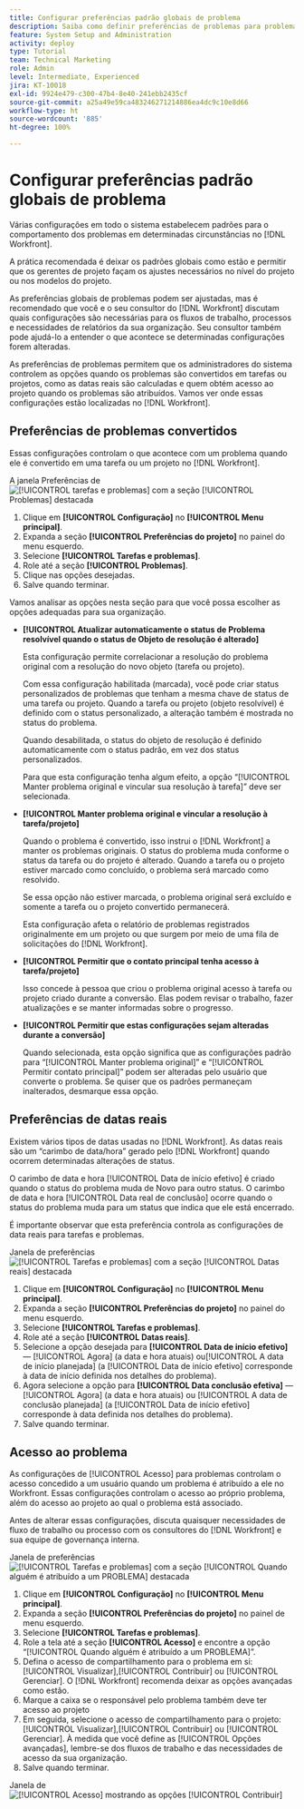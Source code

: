```yaml
---
title: Configurar preferências padrão globais de problema
description: Saiba como definir preferências de problemas para problemas convertidos, datas reais e acesso a problemas.
feature: System Setup and Administration
activity: deploy
type: Tutorial
team: Technical Marketing
role: Admin
level: Intermediate, Experienced
jira: KT-10018
exl-id: 9924e479-c300-47b4-8e40-241ebb2435cf
source-git-commit: a25a49e59ca483246271214886ea4dc9c10e8d66
workflow-type: ht
source-wordcount: '885'
ht-degree: 100%

---
```


# Configurar preferências padrão globais de problema

Várias configurações em todo o sistema estabelecem padrões para o comportamento dos problemas em determinadas circunstâncias no [!DNL Workfront].

A prática recomendada é deixar os padrões globais como estão e permitir que os gerentes de projeto façam os ajustes necessários no nível do projeto ou nos modelos do projeto.

As preferências globais de problemas podem ser ajustadas, mas é recomendado que você e o seu consultor do [!DNL Workfront] discutam quais configurações são necessárias para os fluxos de trabalho, processos e necessidades de relatórios da sua organização. Seu consultor também pode ajudá-lo a entender o que acontece se determinadas configurações forem alteradas.

As preferências de problemas permitem que os administradores do sistema controlem as opções quando os problemas são convertidos em tarefas ou projetos, como as datas reais são calculadas e quem obtém acesso ao projeto quando os problemas são atribuídos. Vamos ver onde essas configurações estão localizadas no [!DNL Workfront].

## Preferências de problemas convertidos

Essas configurações controlam o que acontece com um problema quando ele é convertido em uma tarefa ou um projeto no [!DNL Workfront].

A janela Preferências de ![[!UICONTROL tarefas e problemas] com a seção [!UICONTROL Problemas] destacada](assets/admin-fund-issue-prefs-converting.png)

1. Clique em **[!UICONTROL Configuração]** no **[!UICONTROL Menu principal]**.
1. Expanda a seção **[!UICONTROL Preferências do projeto]** no painel do menu esquerdo.
1. Selecione **[!UICONTROL Tarefas e problemas]**.
1. Role até a seção **[!UICONTROL Problemas]**.
1. Clique nas opções desejadas.
1. Salve quando terminar.

Vamos analisar as opções nesta seção para que você possa escolher as opções adequadas para sua organização.

* **[!UICONTROL Atualizar automaticamente o status de Problema resolvível quando o status de Objeto de resolução é alterado]**

  Esta configuração permite correlacionar a resolução do problema original com a resolução do novo objeto (tarefa ou projeto).

  Com essa configuração habilitada (marcada), você pode criar status personalizados de problemas que tenham a mesma chave de status de uma tarefa ou projeto. Quando a tarefa ou projeto (objeto resolvível) é definido com o status personalizado, a alteração também é mostrada no status do problema.

  Quando desabilitada, o status do objeto de resolução é definido automaticamente com o status padrão, em vez dos status personalizados.

  Para que esta configuração tenha algum efeito, a opção “[!UICONTROL Manter problema original e vincular sua resolução à tarefa]” deve ser selecionada.

* **[!UICONTROL Manter problema original e vincular a resolução à tarefa/projeto]**

  Quando o problema é convertido, isso instrui o [!DNL Workfront] a manter os problemas originais. O status do problema muda conforme o status da tarefa ou do projeto é alterado. Quando a tarefa ou o projeto estiver marcado como concluído, o problema será marcado como resolvido.

  Se essa opção não estiver marcada, o problema original será excluído e somente a tarefa ou o projeto convertido permanecerá.

  Esta configuração afeta o relatório de problemas registrados originalmente em um projeto ou que surgem por meio de uma fila de solicitações do [!DNL Workfront].

* **[!UICONTROL Permitir que o contato principal tenha acesso à tarefa/projeto]**

  Isso concede à pessoa que criou o problema original acesso à tarefa ou projeto criado durante a conversão. Elas podem revisar o trabalho, fazer atualizações e se manter informadas sobre o progresso.

* **[!UICONTROL Permitir que estas configurações sejam alteradas durante a conversão]**

  Quando selecionada, esta opção significa que as configurações padrão para “[!UICONTROL Manter problema original]” e “[!UICONTROL Permitir contato principal]” podem ser alteradas pelo usuário que converte o problema. Se quiser que os padrões permaneçam inalterados, desmarque essa opção.

<!---
learn more URLs
Configure system-wide task and issue preferences
Issue statuses
Create and customize system-wide statuses
--->

## Preferências de datas reais

Existem vários tipos de datas usadas no [!DNL Workfront]. As datas reais são um “carimbo de data/hora” gerado pelo [!DNL Workfront] quando ocorrem determinadas alterações de status.

O carimbo de data e hora [!UICONTROL Data de início efetivo] é criado quando o status do problema muda de Novo para outro status. O carimbo de data e hora [!UICONTROL Data real de conclusão] ocorre quando o status do problema muda para um status que indica que ele está encerrado.

É importante observar que esta preferência controla as configurações de data reais para tarefas e problemas.

Janela de preferências ![[!UICONTROL Tarefas e problemas] com a seção [!UICONTROL Datas reais] destacada](assets/admin-fund-issue-prefs-actual-dates.png)

1. Clique em **[!UICONTROL Configuração]** no **[!UICONTROL Menu principal]**.
1. Expanda a seção **[!UICONTROL Preferências do projeto]** no painel do menu esquerdo.
1. Selecione **[!UICONTROL Tarefas e problemas]**.
1. Role até a seção **[!UICONTROL Datas reais]**.
1. Selecione a opção desejada para **[!UICONTROL Data de início efetivo]** — [!UICONTROL Agora] (a data e hora atuais) ou[!UICONTROL A data de início planejada] (a [!UICONTROL Data de início efetivo] corresponde à data de início definida nos detalhes do problema).
1. Agora selecione a opção para **[!UICONTROL Data conclusão efetiva]** — [!UICONTROL Agora] (a data e hora atuais) ou [!UICONTROL A data de conclusão planejada] (a [!UICONTROL Data de início efetivo] corresponde à data definida nos detalhes do problema).
1. Salve quando terminar.


<!---
learn more URLs
Definitions for the project, task, and issue dates within Workfront
Configure system-wide task and issue preferences
--->

## Acesso ao problema

As configurações de [!UICONTROL Acesso] para problemas controlam o acesso concedido a um usuário quando um problema é atribuído a ele no Workfront. Essas configurações controlam o acesso ao próprio problema, além do acesso ao projeto ao qual o problema está associado.

Antes de alterar essas configurações, discuta quaisquer necessidades de fluxo de trabalho ou processo com os consultores do [!DNL Workfront] e sua equipe de governança interna.

Janela de preferências ![[!UICONTROL Tarefas e problemas] com a seção [!UICONTROL Quando alguém é atribuído a um PROBLEMA] destacada](assets/admin-fund-issue-prefs-access-1.png)

1. Clique em **[!UICONTROL Configuração]** no **[!UICONTROL Menu principal]**.
1. Expanda a seção **[!UICONTROL Preferências do projeto]** no painel de menu esquerdo.
1. Selecione **[!UICONTROL Tarefas e problemas]**.
1. Role a tela até a seção **[!UICONTROL Acesso]** e encontre a opção “[!UICONTROL Quando alguém é atribuído a um PROBLEMA]”.
1. Defina o acesso de compartilhamento para o problema em si: [!UICONTROL Visualizar],[!UICONTROL  Contribuir] ou [!UICONTROL Gerenciar]. O [!DNL Workfront] recomenda deixar as opções avançadas como estão.
1. Marque a caixa se o responsável pelo problema também deve ter acesso ao projeto
1. Em seguida, selecione o acesso de compartilhamento para o projeto: [!UICONTROL Visualizar],[!UICONTROL Contribuir] ou [!UICONTROL Gerenciar]. À medida que você define as [!UICONTROL Opções avançadas], lembre-se dos fluxos de trabalho e das necessidades de acesso da sua organização.
1. Salve quando terminar.

Janela de ![[!UICONTROL Acesso] mostrando as opções [!UICONTROL Contribuir]](assets/admin-fund-issue-prefs-access-2.png)

<!---
learn more URLs
Configure system-wide task and issue preferences
Grant access to issues
--->
